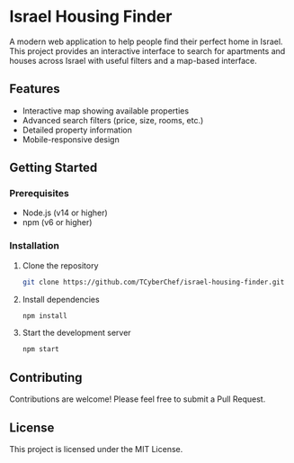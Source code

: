 # Israel Housing Finder

A modern web application to help people find their perfect home in Israel. This project provides an interactive interface to search for apartments and houses across Israel with useful filters and a map-based interface.

## Features

- Interactive map showing available properties
- Advanced search filters (price, size, rooms, etc.)
- Detailed property information
- Mobile-responsive design

## Getting Started

### Prerequisites

- Node.js (v14 or higher)
- npm (v6 or higher)

### Installation

1. Clone the repository
   ```bash
   git clone https://github.com/TCyberChef/israel-housing-finder.git
   ```

2. Install dependencies
   ```bash
   npm install
   ```

3. Start the development server
   ```bash
   npm start
   ```

## Contributing

Contributions are welcome! Please feel free to submit a Pull Request.

## License

This project is licensed under the MIT License.